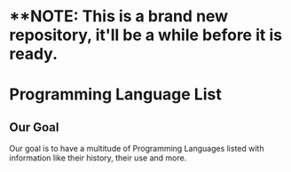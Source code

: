 # ****NOTE:** This is a brand new repository, it'll be a while before it is ready.

# Programming Language List


## Our Goal
Our goal is to have a multitude of Programming Languages listed with information like their history, their use and more.
